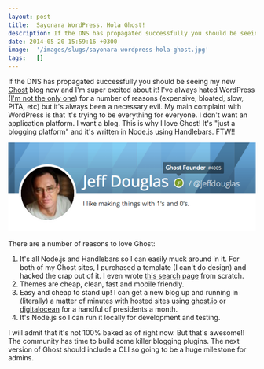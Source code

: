 ```yaml
---
layout: post
title:  Sayonara WordPress. Hola Ghost!
description: If the DNS has propagated successfully you should be seeing my new Ghost  blog now and Im super excited about it! Ive always hated WordPress (Im not the only one  ) for a number of reasons (expensive, bloated, slow, PITA, etc) but its always been a necessary evil. My main complaint with WordPress is that its trying to be everything for everyone. I dont want an application platform. I want a blog. This is why I love Ghost! Its just a blogging platform and its written in Node.js using Handlebars. 
date: 2014-05-20 15:59:16 +0300
image:  '/images/slugs/sayonara-wordpress-hola-ghost.jpg'
tags:   []
---
```

<p>If the DNS has propagated successfully you should be seeing my new <a href="http://www.ghost.org">Ghost</a> blog now and I'm super excited about it! I've always hated WordPress (<a href="https://www.google.com/search?q=why+i+hate+wordpress&oq=why+i+hate+wordpress&aqs=chrome..69i57j0.3102j1j7&sourceid=chrome&es_sm=91&ie=UTF-8">I'm not the only one</a>) for a number of reasons (expensive, bloated, slow, PITA, etc) but it's always been a necessary evil. My main complaint with WordPress is that it's trying to be everything for everyone. I don't want an application platform. I want a blog. This is why I love Ghost! It's "just a blogging platform" and it's written in Node.js using Handlebars. FTW!!</p>
<p><a href="https://ghost.org/jeffdouglas/"><img src="images/ghost-founder.png" alt="" ></a></p>
<p>There are a number of reasons to love Ghost:</p>
<ol>
<li>It's all Node.js and Handlebars so I can easily muck around in it. For both of my Ghost sites, I purchased a template (I can't do design) and hacked the crap out of it. I even wrote <a href="/search">this search page</a> from scratch.</li>
<li>Themes are cheap, clean, fast and mobile friendly.</li>
<li>Easy and cheap to stand up! I can get a new blog up and running in (literally) a matter of minutes with hosted sites using <a href="http://www.ghost.io">ghost.io</a> or <a href="http://www.digitalocean.com">digitalocean</a> for a handful of presidents a month.</li>
<li>It's Node.js so I can run it locally for development and testing.</li>
</ol>
<p>I will admit that it's not 100% baked as of right now. But that's awesome!! The community has time to build some killer blogging plugins. The next version of Ghost should include a CLI so going to be a huge milestone for admins.</p>

